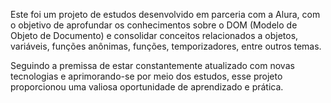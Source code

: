 Este foi um projeto de estudos desenvolvido em parceria com a Alura, com o objetivo de aprofundar os conhecimentos sobre o DOM (Modelo de Objeto de Documento) e consolidar conceitos relacionados a objetos, variáveis, funções anônimas, funções, temporizadores, entre outros temas.

Seguindo a premissa de estar constantemente atualizado com novas tecnologias e aprimorando-se por meio dos estudos, esse projeto proporcionou uma valiosa oportunidade de aprendizado e prática.
